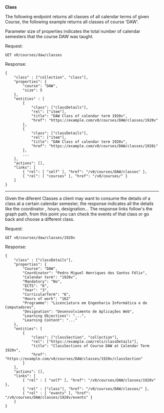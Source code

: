 **Class**

The following endpoint returns all classes of all calendar terms of given Course,
the following example returns all classes of course 'DAW'.

Parameter size of properties indicates the total number of calendar semesters that the course
DAW was taught. 

Request:

`GET v0/courses/daw/classes`

Response:
```
{
    "class" : ["collection", "class"],
    "properties": {
        "course": "DAW",
        "size": 5
    },
    "entities" : [
        {
            "class": ["classDetails"],
            "rel": ["item"],
            "title": "DAW Class of calendar term 1920v",
            "href": "https://example.com/v0/courses/DAW/classes/1920v"
        },
        {
            "class": ["classDetails"],
            "rel": ["item"],
            "title": "DAW Class of calendar term 1920v",
            "href": "https://example.com/v0/courses/DAW/classes/1920i"
        },
        ...
    ],
    "actions": [],
    "links": [
        { "rel": [ "self" ], "href": "/v0/courses/DAW/classes" },
        { "rel": [ "courses" ], "href": "/v0/courses/" }
    ]
}
```

-------------------------------------------------------------------------
Given the diferent Classes a client may want to consume the details of a class at a certain calendar semester, the response indicates all the details like the coordinator , hours, designation...
The response links follow's the graph path, from this point you can check the events of that class or go back and choose a different class.

Request:

`GET v0/courses/daw/classes/1920v`

Response:
```
{
    "class" : ["classDetails"],
    "properties": {
        "Course": "DAW",
        "Coordinator": "Pedro Miguel Henriques dos Santos Félix",
        "Calendar term": "1920v",
        "Mandatory": "No",
        "ECTS": "6",
        "Year": "3",
        "CurricularTerm": "6",
        "Hours of work": "162"
        "Programme": "Licenciatura em Engenharia Informática e de Computadores",
        "Designation": "Desenvolvimento de Aplicações Web",
        "Learning Objectives": "...",
        "Learning Content": "..."
    },
    "entities": [
        {
            "class": ["classSection", "collection"],
            "rel": ["https://example.com/rels/classDetails"],
            "title": "ClassSections of Course DAW at Calendar Term 1920v",
            "href": "https://example.com/v0/courses/DAW/classes/1920v/classSection"
        }
    ],
    "actions": [],
    "links": [
        { "rel" : [ "self" ], "href": "/v0/courses/DAW/classes/1920v" },
        { "rel" : ["class"], "href": "/v0/courses/DAW/classes/" },
        { "rel" : [ "events" ], "href": "/v0/courses/DAW/classes/1920v/events" }
    ]
}
```
